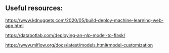 ## Useful resources:
https://www.kdnuggets.com/2020/05/build-deploy-machine-learning-web-app.html 

https://databotlab.com/deploying-an-nlp-model-to-flask/

https://www.mlflow.org/docs/latest/models.html#model-customization
